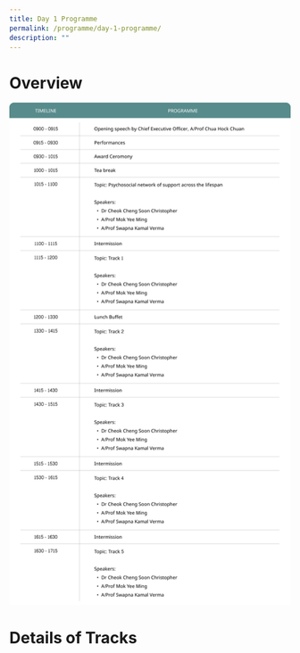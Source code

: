```yaml
---
title: Day 1 Programme
permalink: /programme/day-1-programme/
description: ""
---
```

# Overview
![](/images/Frame%203.png)
# Details of Tracks
